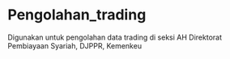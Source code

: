 # Pengolahan_trading
Digunakan untuk pengolahan data trading di seksi AH Direktorat Pembiayaan Syariah, DJPPR, Kemenkeu
